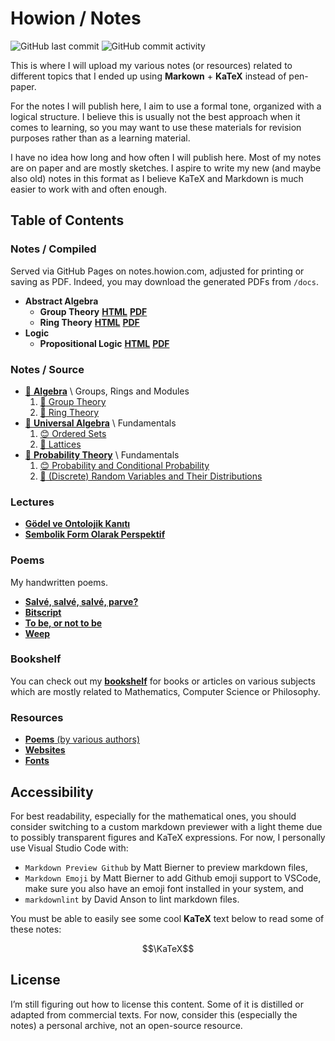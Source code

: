# Howion / Notes

![GitHub last commit](https://img.shields.io/github/last-commit/howion/notes)
![GitHub commit activity](https://img.shields.io/github/commit-activity/w/howion/notes)

This is where I will upload my various notes (or resources) related to different topics that I ended up using **Markown** + **KaTeX** instead of pen-paper.

For the notes I will publish here, I aim to use a formal tone, organized with a logical structure. I believe this is usually not the best approach when it comes to learning, so you may want to use these materials for revision purposes rather than as a learning material.

I have no idea how long and how often I will publish here. Most of my notes are on paper and are mostly sketches. I aspire to write my new (and maybe also old) notes in this format as I believe KaTeX and Markdown is much easier to work with and often enough.

## Table of Contents

### Notes / Compiled

Served via GitHub Pages on notes.howion.com, adjusted for printing or saving as PDF. Indeed, you may download the generated PDFs from `/docs`.

* **Abstract Algebra**
    * **Group Theory** [**HTML**](https://notes.howion.com/abstract-algebra/group-theory.html) [**PDF**](https://github.com/howion/notes/raw/refs/heads/main/docs/abstract-algebra/group-theory.pdf?download=)
    * **Ring Theory** [**HTML**](https://notes.howion.com/abstract-algebra/ring-theory.html) [**PDF**](https://github.com/howion/notes/raw/refs/heads/main/docs/abstract-algebra/ring-theory.pdf?download=)
* **Logic**
    * **Propositional Logic** [**HTML**](https://notes.howion.com/logic/propositional-logic.html) [**PDF**](https://github.com/howion/notes/raw/refs/heads/main/docs/logic/propositional-logic.pdf?download=)

### Notes / Source

<!-- The indicator :anchor: means abandoned for now. -->

* [:construction: **Algebra**](./notes/abstract-algebra/00-index.md) \ Groups, Rings and Modules
    1. [:construction: Group Theory](./notes/abstract-algebra/01-group-theory/01-groups.md)
    2. [:construction: Ring Theory](./notes/abstract-algebra/02-ring-theory/01-rings.md)
* [:construction: **Universal Algebra**](./notes/universal-algebra/00-index.md) \ Fundamentals
    1. [:blush: Ordered Sets](./notes/universal-algebra/01-ordered-sets.md)
    1. [:construction: Lattices](./notes/universal-algebra/02-lattices.md)
* [:construction: **Probability Theory**](./notes/probability-theory/00-index.md) \ Fundamentals
    1. [:blush: Probability and Conditional Probability](./notes/probability-theory/01-probability-and-conditional-probability.md)
    2. [:construction: (Discrete) Random Variables and Their Distributions](./notes/probability-theory/02-discrete-random-variables-and-their-distributions.md)

<!-- * [:boom: **Experiments**](./experiments/00-index.md) that most probably won't lead anywhere. -->

### Lectures

* [**Gödel ve Ontolojik Kanıtı**](./lectures/godel-ve-ontolojik-kaniti/00-index.md)
* [**Sembolik Form Olarak Perspektif**](./lectures/sembolik-form-olarak-perspektif/00-index.md)

### Poems

My handwritten poems.

* [**Salvé, salvé, salvé, parve?**](./poems/02-salve-salve-salve-parve.md)
* [**Bitscript**](./poems/05-bitscript.md)
* [**To be, or not to be**](./poems/00-to-be-or-not-to-be.md)
* [**Weep**](./poems/04-weep.md)

### Bookshelf

You can check out my [**bookshelf**](/bookshelf/00-index.md) for books or articles on various subjects which are mostly related to Mathematics, Computer Science or Philosophy.

### Resources

* [**Poems** (by various authors)](./resources/poems/00-index.md)
* [**Websites**](./resources/websites.md)
* [**Fonts**](./resources/fonts.md)

## Accessibility

For best readability, especially for the mathematical ones, you should consider switching to a custom markdown previewer with a light theme due to possibly transparent figures and KaTeX expressions. For now, I personally use Visual Studio Code with:

* `Markdown Preview Github` by Matt Bierner to preview markdown files,
* `Markdown Emoji` by Matt Bierner to add Github emoji support to VSCode, make sure you also have an emoji font installed in your system, and
* `markdownlint` by David Anson to lint markdown files.

You must be able to easily see some cool **KaTeX** text below to read some of these notes:

$$\KaTeX$$

## License

I’m still figuring out how to license this content. Some of it is distilled or adapted from commercial texts. For now, consider this (especially the notes) a personal archive, not an open-source resource.
